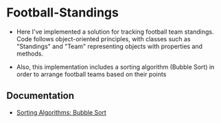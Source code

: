 # Football-Standings

  - Here I've implemented a solution for tracking football team standings. Code follows object-oriented principles, with classes such as "Standings" and "Team" representing objects with properties and methods.

  - Also, this implementation includes a sorting algorithm (Bubble Sort) in order to arrange football teams based on their points

  ## Documentation
  
  - [Sorting Algorithms: Bubble Sort](https://code-maze.com/csharp-bubble-sort/)
